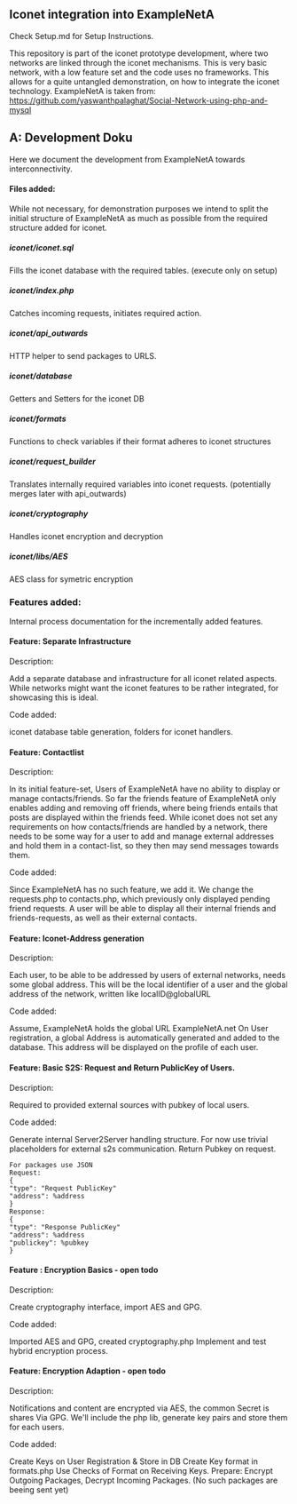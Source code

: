 ## Iconet integration into ExampleNetA
Check Setup.md for Setup Instructions.

This repository is part of the iconet prototype development, where two networks are linked through the iconet mechanisms.
This is very basic network, with a low feature set and the code uses no frameworks. This allows for a quite untangled demonstration, on how to integrate the iconet technology. 
ExampleNetA is taken from: https://github.com/yaswanthpalaghat/Social-Network-using-php-and-mysql
## A: Development Doku
Here we document the development from ExampleNetA towards interconnectivity.

#### Files added:
While not necessary, for demonstration purposes we intend to split the initial structure of ExampleNetA as much as possible from the required structure added for iconet.
##### iconet/iconet.sql
Fills the iconet database with the required tables. (execute only on setup)
##### iconet/index.php
Catches incoming requests, initiates required action.
##### iconet/api_outwards
HTTP helper to send packages to URLS. 
##### iconet/database
Getters and Setters for the iconet DB
##### iconet/formats
Functions to check variables if their format adheres to iconet structures
##### iconet/request_builder
Translates internally required variables into iconet requests. (potentially merges later with api_outwards)
##### iconet/cryptography
Handles iconet encryption and decryption
##### iconet/libs/AES
AES class for symetric encryption

### Features added:
Internal process documentation for the incrementally added features.

#### Feature: Separate Infrastructure
Description:

Add a separate database and infrastructure for all iconet related aspects.
While networks might want the iconet features to be rather integrated, for showcasing this is ideal.

Code added:

iconet database table generation, folders for iconet handlers.  

#### Feature: Contactlist
Description:

In its initial feature-set, Users of ExampleNetA have no ability to display or manage contacts/friends. So far the friends feature of ExampleNetA only enables adding and removing off friends, where being friends entails that posts are displayed within the friends feed.
While iconet does not set any requirements on how contacts/friends are handled by a network, there needs to be some way for a user to add and manage external addresses and hold them in a contact-list, so they then may send messages towards them. 

Code added:

Since ExampleNetA has no such feature, we add it. We change the requests.php to contacts.php, which previously only displayed pending friend requests.
A user will be able to display all their internal friends and friends-requests, as well as their external contacts.


#### Feature: Iconet-Address generation
Description:

Each user, to be able to be addressed by users of external networks, needs some global address.
This will be the local identifier of a user and the global address of the network, written like localID@globalURL

Code added:

Assume, ExampleNetA holds the global URL ExampleNetA.net
On User registration, a global Address is automatically generated and added to the database.
This address will be displayed on the profile of each user.

#### Feature: Basic S2S: Request and Return PublicKey of Users.
Description:

Required to provided external sources with pubkey of local users.

Code added:

Generate internal Server2Server handling structure. For now use trivial placeholders for external s2s communication.
Return Pubkey on request.
    
    For packages use JSON
    Request:
    {
    "type": "Request PublicKey"
    "address": %address
    }
    Response:
    {
    "type": "Response PublicKey"
    "address": %address
    "publickey": %pubkey
    }

#### Feature : Encryption Basics - open todo
Description:

Create cryptography interface, import AES and GPG. 

Code added:

Imported AES and GPG, created cryptography.php
Implement and test hybrid encryption process.

#### Feature: Encryption Adaption - open todo
Description:

Notifications and content are encrypted via AES, the common Secret is shares Via GPG. We'll include the php lib, generate key pairs and store them for each users.

Code added:

Create Keys on User Registration & Store in DB
Create Key format in formats.php
Use Checks of Format on Receiving Keys.
Prepare: Encrypt Outgoing Packages, Decrypt Incoming Packages. (No such packages are beeing sent yet)

